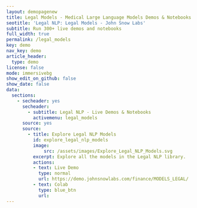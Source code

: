 ```yaml
---
layout: demopagenew
title: Legal Models - Medical Large Language Models Demos & Notebooks
seotitle: 'Legal NLP: Legal Models - John Snow Labs'
subtitle: Run 300+ live demos and notebooks
full_width: true
permalink: /legal_models
key: demo
nav_key: demo
article_header:
  type: demo
license: false
mode: immersivebg
show_edit_on_github: false
show_date: false
data:
  sections:  
    - secheader: yes
      secheader:
        - subtitle: Legal NLP - Live Demos & Notebooks
          activemenu: legal_models
      source: yes
      source:
        - title: Explore Legal NLP Models
          id: explore_legal_nlp_models
          image: 
              src: /assets/images/Explore_Legal_NLP_Models.svg
          excerpt: Explore all the models in the Legal NLP library.
          actions:
          - text: Live Demo
            type: normal
            url: https://demo.johnsnowlabs.com/finance/MODELS_LEGAL/
          - text: Colab
            type: blue_btn
            url:      
---
```


